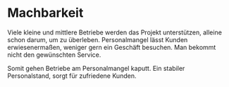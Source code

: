 # Machbarkeit

Viele kleine und mittlere Betriebe werden das Projekt unterstützen, alleine schon darum, um zu überleben. Personalmangel lässt Kunden erwiesenermaßen, weniger gern ein Geschäft besuchen. Man bekommt nicht den gewünschten Service. 

Somit gehen Betriebe am Personalmangel kaputt. Ein stabiler Personalstand, sorgt für zufriedene Kunden. 
